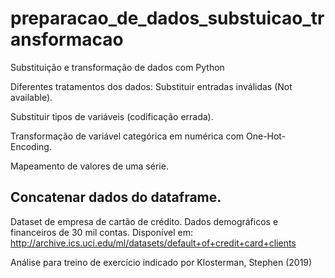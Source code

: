 # preparacao_de_dados_substuicao_transformacao
Substituição e transformação de dados com Python

Diferentes tratamentos dos dados:
Substituir entradas inválidas (Not available).

Substituir tipos de variáveis (codificação errada).

Transformação de variável categórica em numérica com One-Hot-Encoding.

Mapeamento de valores de uma série.

Concatenar dados do dataframe.
-------------------------------------

Dataset de empresa de cartão de crédito. Dados demográficos e financeiros de 30 mil contas. Disponível em: http://archive.ics.uci.edu/ml/datasets/default+of+credit+card+clients

Análise para treino de exercício indicado por Klosterman, Stephen (2019)

